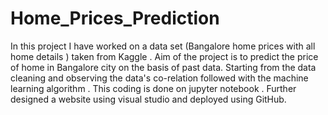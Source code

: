 # Home_Prices_Prediction
In this project I have worked on a data set (Bangalore home prices with all home details ) taken from Kaggle . Aim of the project is to predict the price of home in Bangalore city on the basis of past data. Starting from the data cleaning and observing the data's co-relation followed with the machine learning algorithm . This coding is done on jupyter notebook . Further designed a website using visual studio and deployed using GitHub. 
